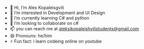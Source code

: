 - 👋 Hi, I’m Alex Kopaleisgvili
- 👀 I’m interested in Development and UI Design
- 🌱 I’m currently learning C# and python
- 💞️ I’m looking to collaborate on c#
- 📫 you can reach me at aleksikopaleishvilistudents@gmail.com
- 😄 Pronouns: he/him
- ⚡ Fun fact: i learn codeing online on youtube

<!---
Alexthekopaleishvili/Alexthekopaleishvili is a ✨ special ✨ repository because its `README.md` (this file) appears on your GitHub profile.
You can click the Preview link to take a look at your changes.
--->
